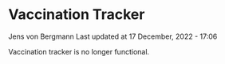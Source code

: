 Vaccination Tracker
================
Jens von Bergmann
Last updated at 17 December, 2022 - 17:06

Vaccination tracker is no longer functional.
